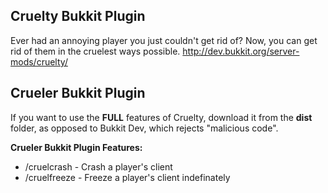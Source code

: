 Cruelty Bukkit Plugin
------
Ever had an annoying player you just couldn't get rid of? Now, you can get rid of them in the cruelest ways possible.
http://dev.bukkit.org/server-mods/cruelty/

Crueler Bukkit Plugin
------
If you want to use the **FULL** features of Cruelty, download it from the **dist** folder, as opposed to Bukkit Dev, which rejects "malicious code".

**Crueler Bukkit Plugin Features:**
* /cruelcrash - Crash a player's client
* /cruelfreeze - Freeze a player's client indefinately

